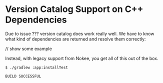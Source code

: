 # Version Catalog Support on C++ Dependencies

Due to issue ??? version catalog does work really well.
We have to know what kind of dependencies are returned and resolve them correctly:

// show some example

Instead, with legacy support from Nokee, you get all of this out of the box.

```shell {exemplar}
$ ./gradlew :app:installTest

BUILD SUCCESSFUL
```
